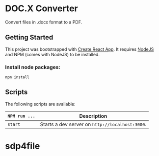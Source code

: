 # DOC.X Converter

Convert files in .docx format to a PDF.

## Getting Started

This project was bootstrapped with [Create React App](https://github.com/facebookincubator/create-react-app).
It requires [NodeJS](http://nodejs.org/) and NPM (comes with NodeJS) to be installed.

### Install node packages:

`npm install`

## Scripts

The following scripts are available:

`NPM run ...` | Description
---|---
`start` | Starts a dev server on `http://localhost:3000`.
# sdp4file
